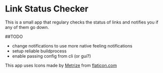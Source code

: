 # Link Status Checker 
This is a small app that regulary checks the status of links and notifies you if any of them go down.


##TODO
* change notifications to use more native feeling notifications
* setup reliable buildprocess
* enable passing config from cli (or gui?)


This app uses Icons made by [Metrize](https://www.flaticon.com/packs/metrize) from [flaticon.com](https://www.flaticon.com) 
